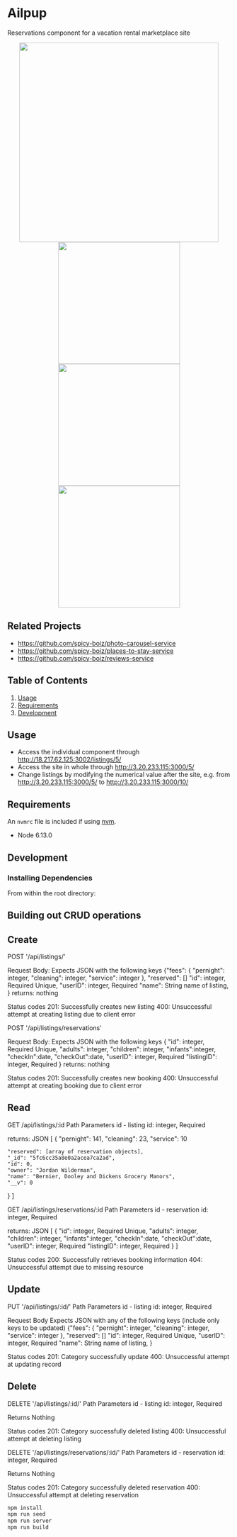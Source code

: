 # Ailpup

Reservations component for a vacation rental marketplace site
<div align="center">
  <img src="https://ailpup-fec-reservations.s3-us-west-1.amazonaws.com/WholeSite.png" height="450">
</div>
<div align="center">
  <img src="https://ailpup-fec-reservations.s3-us-west-1.amazonaws.com/CalendarComponent.png" height="275">
  <img src="https://ailpup-fec-reservations.s3-us-west-1.amazonaws.com/FeesComponent.png" height="275">
  <img src="https://ailpup-fec-reservations.s3-us-west-1.amazonaws.com/GuestsComponent.png" height="275">
</div>

## Related Projects

  - https://github.com/spicy-boiz/photo-carousel-service
  - https://github.com/spicy-boiz/places-to-stay-service
  - https://github.com/spicy-boiz/reviews-service

## Table of Contents

1. [Usage](#Usage)
1. [Requirements](#requirements)
1. [Development](#development)

## Usage

- Access the individual component through http://18.217.62.125:3002/listings/5/
- Access the site in whole through http://3.20.233.115:3000/5/
- Change listings by modifying the numerical value after the site, e.g. from http://3.20.233.115:3000/5/ to http://3.20.233.115:3000/10/

## Requirements

An `nvmrc` file is included if using [nvm](https://github.com/creationix/nvm).

- Node 6.13.0

## Development

### Installing Dependencies

From within the root directory:

## Building out CRUD operations

## Create
POST '/api/listings/'

Request Body: Expects JSON with the following keys
  {"fees": {
      "pernight": integer,
      "cleaning": integer,
      "service":  integer
    },
    "reserved": []
    "id": integer, Required Unique,
    "userID": integer, Required
    "name": String name of listing,
    }
returns: nothing

Status codes
201: Successfully creates new listing
400: Unsuccessful attempt at creating listing due to client error

POST '/api/listings/reservations'

Request Body: Expects JSON with the following keys
  {
    "id": integer, Required Unique,
    "adults": integer,
    "children": integer,
    "infants":integer,
    "checkIn":date,
    "checkOut":date,
    "userID": integer, Required
    "listingID": integer, Required
    }
returns: nothing

Status codes
201: Successfully creates new booking
400: Unsuccessful attempt at creating booking due to client error

## Read
GET /api/listings/:id
Path Parameters
  id - listing id: integer, Required

returns: JSON
[
  {
    "pernight": 141,
    "cleaning": 23,
    "service": 10

    "reserved": [array of reservation objects],
    "_id": "5fc6cc35a8e0a2acea7ca2ad",
    "id": 0,
    "owner": "Jordan Wilderman",
    "name": "Bernier, Dooley and Dickens Grocery Manors",
    "__v": 0
  }
]

GET /api/listings/reservations/:id
Path Parameters
  id - reservation id: integer, Required

returns: JSON
[
   {
    "id": integer, Required Unique,
    "adults": integer,
    "children": integer,
    "infants":integer,
    "checkIn":date,
    "checkOut":date,
    "userID": integer, Required
    "listingID": integer, Required
    }
]

Status codes
200: Successfully retrieves booking information
404: Unsuccessful attempt due to missing resource

## Update
PUT '/api/listings/:id/'
Path Parameters
  id - listing id: integer, Required

Request Body
Expects JSON with any of the following keys (include only keys to be updated)
   {"fees": {
      "pernight": integer,
      "cleaning": integer,
      "service":  integer
    },
    "reserved": []
    "id": integer, Required Unique,
    "userID": integer, Required
    "name": String name of listing,
    }

Status codes
201: Category successfully update
400: Unsuccessful attempt at updating record

## Delete
DELETE '/api/listings/:id/'
Path Parameters
  id - listing id: integer, Required

Returns
Nothing

Status codes
201: Category successfully deleted listing
400: Unsuccessful attempt at deleting listing

DELETE '/api/listings/reservations/:id/'
Path Parameters
  id - reservation id: integer, Required

Returns
Nothing

Status codes
201: Category successfully deleted reservation
400: Unsuccessful attempt at deleting reservation
```sh
npm install
npm run seed
npm run server
npm run build

